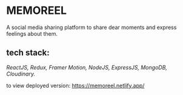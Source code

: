 # **MEMOREEL**
A social media sharing platform to share dear moments and express feelings about them.

## **tech stack:**
*ReactJS, Redux, Framer Motion, NodeJS, ExpressJS, MongoDB, Cloudinary.*


to view deployed version: https://memoreel.netlify.app/